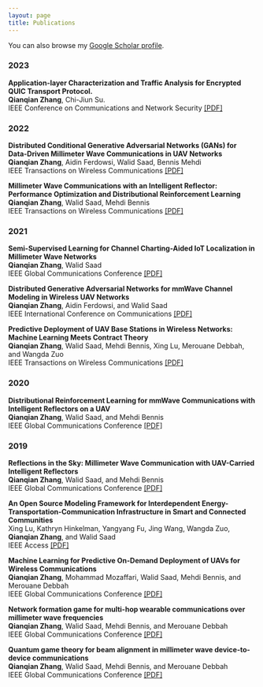 ```yaml
---
layout: page
title: Publications
---
```


You can also browse my <a href="https://scholar.google.com/citations?user=qQXNsREAAAAJ&hl=en" target="_blank">Google Scholar profile</a>. 
<br />

<h3>
    <a name='2023'></a> 2023
</h3>

<div class="media">
    <div class="media-body">
       <p class="media-heading">
          <strong>Application-layer Characterization and Traffic Analysis for Encrypted QUIC Transport Protocol.</strong><br /> 
           <b>Qianqian Zhang</b>, Chi-Jiun Su. <br />
          IEEE Conference on Communications and Network Security <a href="https://arxiv.org/pdf/2310.10676">[PDF]</a><br />
       </p>
    </div>
</div>

<h3>
    <a name='2022'></a> 2022
</h3>

<div class="media">
    <div class="media-body">
       <p class="media-heading">
          <strong>Distributed Conditional Generative Adversarial Networks (GANs) for Data-Driven Millimeter Wave Communications in UAV Networks</strong><br />
          <b>Qianqian Zhang</b>, Aidin Ferdowsi, Walid Saad, Bennis Mehdi<br />
          IEEE Transactions on Wireless Communications  <a href="https://arxiv.org/pdf/2102.01751">[PDF]</a><br />
       </p>
    </div>
</div>

<div class="media">
    <div class="media-body">
       <p class="media-heading">
          <strong>Millimeter Wave Communications with an Intelligent Reflector: Performance Optimization and Distributional Reinforcement Learning</strong><br />
          <b>Qianqian Zhang</b>, Walid Saad, Mehdi Bennis<br />
          IEEE Transactions on Wireless Communications <a href="https://ieeexplore.ieee.org/document/9528944">[PDF]</a><br />
       </p>
    </div>
</div>

<h3>
    <a name='2021'></a> 2021
</h3>

<div class="media">
    <div class="media-body">
       <p class="media-heading">
          <strong>Semi-Supervised Learning for Channel Charting-Aided IoT Localization in Millimeter Wave Networks</strong><br />
          <b>Qianqian Zhang</b>, Walid Saad<br />
          IEEE Global Communications Conference <a href="https://arxiv.org/pdf/2108.08241">[PDF]</a><br />
       </p>
    </div>
</div>

<div class="media">
    <div class="media-body">
       <p class="media-heading">
          <strong>Distributed Generative Adversarial Networks for mmWave Channel Modeling in Wireless UAV Networks</strong><br />
          <b>Qianqian Zhang</b>, Aidin Ferdowsi, and Walid Saad<br />
          IEEE International Conference on Communications  <a href="https://arxiv.org/pdf/2102.10836">[PDF]</a><br />
       </p>
    </div>
</div>

<div class="media">
    <div class="media-body">
       <p class="media-heading">
          <strong>Predictive Deployment of UAV Base Stations in Wireless Networks: Machine Learning Meets Contract Theory</strong><br />
          <b>Qianqian Zhang</b>, Walid Saad, Mehdi Bennis, Xing Lu, Merouane Debbah, and Wangda Zuo<br />
          IEEE Transactions on Wireless Communications  <a href="https://ieeexplore.ieee.org/document/9220821">[PDF]</a><br />
       </p>
    </div>
</div>

 

<h3>
    <a name='2020'></a> 2020
</h3>

<div class="media">
    <div class="media-body">
       <p class="media-heading">
          <strong>Distributional Reinforcement Learning for mmWave Communications with Intelligent Reflectors on a UAV</strong><br />
          <b>Qianqian Zhang</b>, Walid Saad, and Mehdi Bennis<br />
           IEEE Global Communications Conference  <a href="https://arxiv.org/pdf/2011.01840">[PDF]</a><br />
       </p>
    </div>
</div>
 
<h3>
    <a name='2019'></a> 2019
</h3>

<div class="media">
    <div class="media-body">
       <p class="media-heading">
          <strong>Reflections in the Sky: Millimeter Wave Communication with UAV-Carried Intelligent Reflectors</strong><br />
          <b>Qianqian Zhang</b>, Walid Saad, and Mehdi Bennis<br />
           IEEE Global Communications Conference 
           <a href="https://arxiv.org/pdf/1908.03271">[PDF]</a><br />
       </p>
    </div>
</div>

<div class="media">
    <div class="media-body">
       <p class="media-heading">
          <strong>An Open Source Modeling Framework for Interdependent Energy-Transportation-Communication Infrastructure in Smart and Connected Communities</strong><br />
          Xing Lu, Kathryn Hinkelman, Yangyang Fu, Jing Wang, Wangda Zuo, <b>Qianqian Zhang</b>, and Walid Saad<br />
          IEEE Access   <a href="https://ieeexplore.ieee.org/stamp/stamp.jsp?arnumber=8700176">[PDF]</a> <br />
       </p>
    </div>
</div>

 



<div class="media">
    <div class="media-body">
       <p class="media-heading">
          <strong>Machine Learning for Predictive On-Demand Deployment of UAVs for Wireless Communications</strong><br />
          <b>Qianqian Zhang</b>, Mohammad Mozaffari, Walid Saad, Mehdi Bennis, and Merouane Debbah<br />
           IEEE Global Communications Conference <a href="https://arxiv.org/pdf/1805.00061">[PDF]</a><br />
       </p>
    </div>
</div>


<div class="media">
    <div class="media-body">
       <p class="media-heading">
          <strong>Network formation game for multi-hop wearable communications over millimeter wave frequencies</strong><br />
          <b>Qianqian Zhang</b>, Walid Saad, Mehdi Bennis, and Merouane Debbah<br />
           IEEE Global Communications Conference <a href="https://centralesupelec.hal.science/hal-02877335/document">[PDF]</a><br />
       </p>
    </div>
</div>

<div class="media">
    <div class="media-body">
       <p class="media-heading">
          <strong>Quantum game theory for beam alignment in millimeter wave device-to-device communications</strong><br />
          <b>Qianqian Zhang</b>, Walid Saad, Mehdi Bennis, and Merouane Debbah<br />
           IEEE Global Communications Conference  <a href="https://arxiv.org/pdf/1610.01982">[PDF]</a><br />
       </p>
    </div>
</div>
